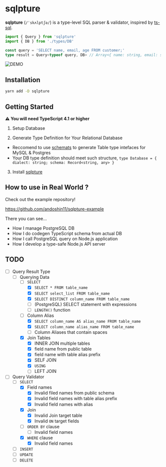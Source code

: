# sqlpture

**sqlpture** (`/ˈskʌlptʃə/`) is a type-level SQL parser & validator, inspired by [ts-sql](https://github.com/codemix/ts-sql).

```typescript
import { Query } from 'sqlpture'
import { DB } from './types/DB'

const query = 'SELECT name, email, age FROM customer;'
type result = Query<typeof query, DB> // Array<{ name: string, email: string | null, age: number }>
```

![DEMO](https://user-images.githubusercontent.com/8381075/108982201-e27c3c80-76d0-11eb-8c40-9051bb6a24a7.gif)

## Installation

```sh
yarn add -D sqlpture
```

## Getting Started
**:warning: You will need TypeScript 4.1 or higher**

1. Setup Database

2. Generate Type Definition for Your Relational Database
  - Reccomend to use [schemats](https://github.com/SweetIQ/schemats) to generate Table type intefaces for MySQL & Postgres
  - Your DB type definition should meet such structure, `type Database = { dialect: string; schema: Record<string, any> }`

3. Install [sqlpture](https://github.com/andoshin11/sqlpture)

## How to use in Real World ?

Check out the example repository!

https://github.com/andoshin11/sqlpture-example

There you can see...

- How I manage PostgreSQL DB
- How I do codegen TypeScript schema from actual DB
- How I call PostgreSQL query on Node.js application
- How I develop a type-safe Node.js API server

## TODO
- [ ] Query Result Type
  - [ ] Querying Data
    - [ ] `SELECT`
      - [x] `SELECT * FROM table_name`
      - [x] `SELECT select_list FROM table_name`
      - [x] `SELECT DISTINCT column_name FROM table_name`
      - [ ] (PostgreSQL) SELECT statement with expressions
      - [ ] `LENGTH()` function
    - [ ] Column Alias
      - [x] `SELECT column_name AS alias_name FROM table_name`
      - [x] `SELECT column_name alias_name FROM table_name`
      - [ ] Column Aliases that contain spaces
    - [x] Join Tables
      - [x] INNER JOIN multiple tables
      - [x] field name from public table
      - [x] field name with table alias prefix
      - [x] SELF JOIN
      - [x] `USING`
      - [ ] LEFT JOIN
- [ ] Query Validator
  - [ ] `SELECT`
    - [x] Field names
      - [x] Invalid filed names from public schema
      - [x] Invalid field names with table alias prefix
      - [x] Invalid field names with alias
    - [x] Join
      - [x] Invalid Join target table
      - [x] Invalid `ON` target fields
    - [ ] `ORDER BY` clause
      - [ ] Invalid field names
    - [x] `WHERE` clause
      - [x] Invalid field names
  - [ ] `INSERT`
  - [ ] `UPDATE`
  - [ ] `DELETE`
